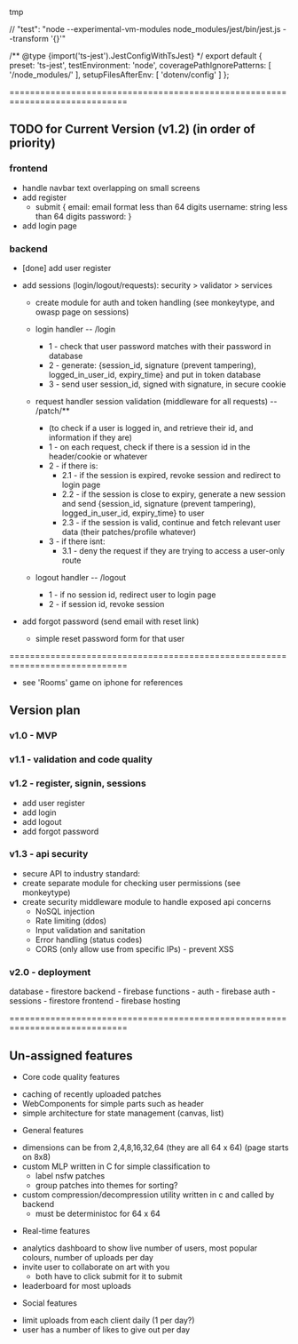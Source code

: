tmp

// "test": "node --experimental-vm-modules node_modules/jest/bin/jest.js --transform '{}'"

/** @type {import('ts-jest').JestConfigWithTsJest} */
export default {
  preset: 'ts-jest',
  testEnvironment: 'node',
  coveragePathIgnorePatterns: [
    '/node_modules/'
  ],
  setupFilesAfterEnv: [
    'dotenv/config'
  ]
};


=============================================================================

## TODO for Current Version (v1.2) (in order of priority)
### frontend
- handle navbar text overlapping on small screens
- add register
    - submit {
        email: email format less than 64 digits
        username: string less than 64 digits
        password:
    }
- add login page

### backend
- [done] add user register 
- add sessions (login/logout/requests): security > validator > services
 
    - create module for auth and token handling (see monkeytype, and owasp page on sessions)

    - login handler -- /login
        - 1 - check that user password matches with their password in database
        - 2 - generate: {session_id, signature (prevent tampering), logged_in_user_id, expiry_time} and put in token database
        - 3 - send user session_id, signed with signature, in secure cookie
    - request handler session validation (middleware for all requests) -- /patch/**
        - (to check if a user is logged in, and retrieve their id, and information if they are)
        - 1 - on each request, check if there is a session id in the header/cookie or whatever
        - 2 - if there is:
            - 2.1 - if the session is expired, revoke session and redirect to login page
            - 2.2 - if the session is close to expiry, generate a new session and send {session_id, signature (prevent tampering), logged_in_user_id, expiry_time} to user
            - 2.3 - if the session is valid, continue and fetch relevant user data (their patches/profile whatever)
        - 3 - if there isnt:
            - 3.1 - deny the request if they are trying to access a user-only route
    - logout handler -- /logout
        - 1 - if no session id, redirect user to login page
        - 2 - if session id, revoke session

- add forgot password (send email with reset link)
    - simple reset password form for that user

=============================================================================
- see 'Rooms' game on iphone for references
## Version plan
### v1.0 - MVP

### v1.1 - validation and code quality

### v1.2 - register, signin, sessions
- add user register
- add login
- add logout
- add forgot password

### v1.3 - api security
- secure API to industry standard:
- create separate module for checking user permissions (see monkeytype)
- create security middleware module to handle exposed api concerns
    - NoSQL injection
    - Rate limiting (ddos)
    - Input validation and sanitation
    - Error handling (status codes)
    - CORS (only allow use from specific IPs) - prevent XSS

### v2.0 - deployment
database - firestore
backend - firebase functions
    - auth - firebase auth
    - sessions - firestore
frontend - firebase hosting

=============================================================================

## Un-assigned features
+ Core code quality features
- caching of recently uploaded patches
- WebComponents for simple parts such as header
- simple architecture for state management (canvas, list)

+ General features
- dimensions can be from 2,4,8,16,32,64 (they are all 64 x 64) (page starts on 8x8)
- custom MLP written in C for simple classification to 
    - label nsfw patches
    - group patches into themes for sorting?
- custom compression/decompression utility written in c and called by backend
    - must be deterministoc for 64 x 64

+ Real-time features
- analytics dashboard to show live number of users, most popular colours, number of uploads per day
- invite user to collaborate on art with you
    - both have to click submit for it to submit
- leaderboard for most uploads

+ Social features
- limit uploads from each client daily (1 per day?)
- user has a number of likes to give out per day


